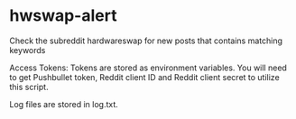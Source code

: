 # hwswap-alert
Check the subreddit hardwareswap for new posts that contains matching keywords

Access Tokens:
Tokens are stored as environment variables. You will need to get Pushbullet token, Reddit client ID and Reddit client secret to utilize this script.

Log files are stored in log.txt.
